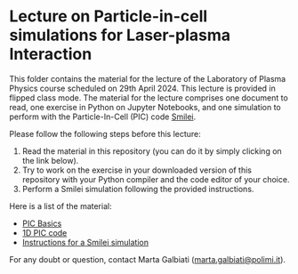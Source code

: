 # Lecture on Particle-in-cell simulations for Laser-plasma Interaction
This folder contains the material for the lecture of the Laboratory of Plasma Physics course scheduled on 29th April 2024. This lecture is provided in flipped class mode. The material for the lecture comprises one document to read, one exercise in Python on Jupyter Notebooks, and one simulation to perform with the Particle-In-Cell (PIC) code [Smilei](https://smileipic.github.io/Smilei/).

Please follow the following steps before this lecture:
1. Read the material in this repository (you can do it by simply clicking on the link below).
2. Try to work on the exercise in your downloaded version of this repository with your Python compiler and the code editor of your choice.
3. Perform a Smilei simulation following the provided instructions.

 Here is a list of the material:
* [PIC Basics](./PIC_basics.md)
* [1D PIC code](./1DPIC.ipynb)
* [Instructions for a Smilei simulation](./PIC_smilei.md)
  
For any doubt or question, contact Marta Galbiati ([marta.galbiati@polimi.it](marta.galbiati@polimi.it)).

